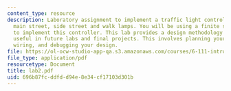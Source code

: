 ```yaml
---
content_type: resource
description: Laboratory assignment to implement a traffic light controller that operates
  main street, side street and walk lamps. You will be using a finite state machine
  to implement this controller. This lab provides a design methodology that will be
  useful in future labs and final projects. This involves planning your design, coding,
  wiring, and debugging your design.
file: https://ol-ocw-studio-app-qa.s3.amazonaws.com/courses/6-111-introductory-digital-systems-laboratory-spring-2006/696b87fcddfdd94e8e34cf17103d301b_lab2.pdf
file_type: application/pdf
resourcetype: Document
title: lab2.pdf
uid: 696b87fc-ddfd-d94e-8e34-cf17103d301b
---
```

